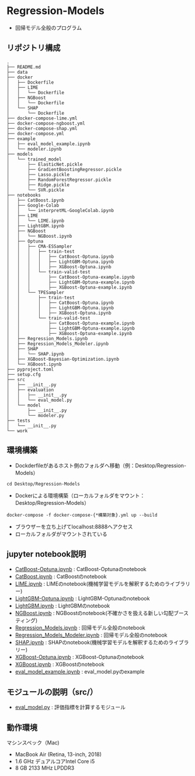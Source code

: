 # Regression-Models
* 回帰モデル全般のプログラム

## リポジトリ構成
```
.
├── README.md
├── data
├── docker
│   ├── Dockerfile
│   ├── LIME
│   │   └── Dockerfile
│   ├── NGBoost
│   │   └── Dockerfile
│   └── SHAP
│       └── Dockerfile
├── docker-compose-lime.yml
├── docker-compose-ngboost.yml
├── docker-compose-shap.yml
├── docker-compose.yml
├── example
│   ├── eval_model_example.ipynb
│   └── modeler.ipynb
├── models
│   └── trained_model
│       ├── ElasticNet.pickle
│       ├── GradientBoostingRegressor.pickle
│       ├── Lasso.pickle
│       ├── RandomForestRegressor.pickle
│       ├── Ridge.pickle
│       └── SVR.pickle
├── notebooks
│   ├── CatBoost.ipynb
│   ├── Google-Colab
│   │   └── interpretML-GoogleColab.ipynb
│   ├── LIME
│   │   └── LIME.ipynb
│   ├── LightGBM.ipynb
│   ├── NGBoost
│   │   └── NGBoost.ipynb
│   ├── Optuna
│   │   ├── CMA-ESSampler
│   │   │   ├── train-test
│   │   │   │   ├── CatBoost-Optuna.ipynb
│   │   │   │   ├── LightGBM-Optuna.ipynb
│   │   │   │   ├── XGBoost-Optuna.ipynb
│   │   │   └── train-valid-test
│   │   │       ├── CatBoost-Optuna-example.ipynb
│   │   │       ├── LightGBM-Optuna-example.ipynb
│   │   │       ├── XGBoost-Optuna-example.ipynb
│   │   └── TPESampler
│   │       ├── train-test
│   │       │   ├── CatBoost-Optuna.ipynb
│   │       │   ├── LightGBM-Optuna.ipynb
│   │       │   ├── XGBoost-Optuna.ipynb
│   │       └── train-valid-test
│   │           ├── CatBoost-Optuna-example.ipynb
│   │           ├── LightGBM-Optuna-example.ipynb
│   │           ├── XGBoost-Optuna-example.ipynb
│   ├── Regression_Models.ipynb
│   ├── Regression_Models_Modeler.ipynb
│   ├── SHAP
│   │   └── SHAP.ipynb
│   ├── XGBoost-Bayesian-Optimization.ipynb
│   └── XGBoost.ipynb
├── pyproject.toml
├── setup.cfg
├── src
│   ├── __init__.py
│   ├── evaluation
│   │   ├── __init__.py
│   │   └── eval_model.py
│   └── model
│       ├── __init__.py
│       └── modeler.py
├── tests
│   └── __init__.py
└── work
```

## 環境構築

* Dockderfileがあるホスト側のフォルダへ移動（例：Desktop/Regression-Models）
```
cd Desktop/Regression-Models
```

* Dockerによる環境構築（ローカルフォルダをマウント：Desktop/Regression-Models）
```
docker-compose -f docker-compose-{*構築対象}.yml up --build
```

* ブラウザーを立ち上げてlocalhost:8888へアクセス
* ローカルフォルダがマウントされている


## jupyter notebook説明
* [CatBoost-Optuna.ipynb](https://github.com/ykato27/Regression-Models/blob/main/notebook/CatBoost-Optuna.ipynb) : CatBoost-Optunaのnotebook
* [CatBoost.ipynb](https://github.com/ykato27/Regression-Models/blob/main/notebook/CatBoost.ipynb) : CatBoostのnotebook
* [LIME.ipynb](https://github.com/ykato27/Regression-Models/blob/main/notebook/LIME.ipynb) : LIMEのnotebook(機械学習モデルを解釈するためのライブラリー)
* [LightGBM-Optuna.ipynb](https://github.com/ykato27/Regression-Models/blob/main/notebook/LightGBM-Optuna.ipynb) : LightGBM-Optunaのnotebook
* [LightGBM.ipynb](https://github.com/ykato27/Regression-Models/blob/main/notebook/LightGBM.ipynb) : LightGBMのnotebook
* [NGBoost.ipynb](https://github.com/ykato27/Regression-Models/blob/main/notebook/NGBoost.ipynb) : NGBoostのnotebook(不確かさを扱える新しい勾配ブースティング)
* [Regression_Models.ipynb](https://github.com/ykato27/Regression-Models/blob/main/notebook/Regression_Models.ipynb) : 回帰モデル全般のnotebook
* [Regression_Models_Modeler.ipynb](https://github.com/ykato27/Regression-Models/blob/main/notebook/Regression_Models_Modeler.ipynb) : 回帰モデル全般のnotebook
* [SHAP.ipynb](https://github.com/ykato27/Regression-Models/blob/main/notebook/SHAP.ipynb) : SHAPのnotebook(機械学習モデルを解釈するためのライブラリー)
* [XGBoost-Optuna.ipynb](https://github.com/ykato27/Regression-Models/blob/main/notebook/XGBoost-Optuna.ipynb) : XGBoost-Optunaのnotebook
* [XGBoost.ipynb](https://github.com/ykato27/Regression-Models/blob/main/notebook/XGBoost.ipynb) : XGBoostのnotebook
* [eval_model_example.ipynb](https://github.com/ykato27/Regression-Models/blob/main/example/eval_model_example.ipynb) : eval_model.pyのexample


## モジュールの説明（src/）
* [eval_model.py](https://github.com/ykato27/Regression-Models/blob/main/src/evaluation/eval_model.py) : 評価指標を計算するモジュール


## 動作環境
マシンスペック（Mac)
- MacBook Air (Retina, 13-inch, 2018)
- 1.6 GHz デュアルコアIntel Core i5
- 8 GB 2133 MHz LPDDR3

